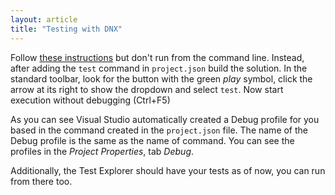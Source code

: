 ```yaml
---
layout: article
title: "Testing with DNX"
---
```


Follow [these
instructions](http://xunit.github.io/docs/getting-started-dnx.html) but don't
run from the command line. Instead, after adding the `test` command in
`project.json` build the solution. In the standard toolbar, look for the button
with the green *play* symbol, click the arrow at its right to show the dropdown
and select `test`. Now start execution without debugging (Ctrl+F5)

As you can see Visual Studio automatically created a Debug profile for you
based in the command created in the `project.json` file. The name of the Debug
profile is the same as the name of command. You can see the profiles in the
*Project Properties*, tab *Debug*.

Additionally, the Test Explorer should have your tests as of now, you can run
from there too.
